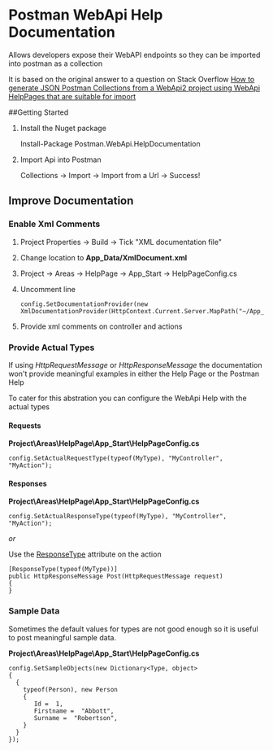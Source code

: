 Postman WebApi Help Documentation
================================

Allows developers expose their WebAPI endpoints so they can be imported into postman as a collection

It is based on the original answer to a question on Stack Overflow
[How to generate JSON Postman Collections from a WebApi2 project using WebApi HelpPages that are suitable for import](http://stackoverflow.com/questions/23158379/how-to-generate-json-postman-collections-from-a-webapi2-project-using-webapi-hel)

##Getting Started

1) Install the Nuget package

    Install-Package Postman.WebApi.HelpDocumentation

2) Import Api into Postman

    Collections -> Import -> Import from a Url -> Success!

## Improve Documentation
### Enable Xml Comments
1.  Project Properties -> Build -> Tick "XML documentation file"
2.  Change location to **App_Data/XmlDocument.xml**
3.  Project -> Areas -> HelpPage -> App_Start -> HelpPageConfig.cs
4.  Uncomment line 

    	config.SetDocumentationProvider(new XmlDocumentationProvider(HttpContext.Current.Server.MapPath("~/App_Data/XmlDocument.xml")));

5. Provide xml comments on controller and actions

### Provide Actual Types 
If using *HttpRequestMessage* or *HttpResponseMessage* the documentation won't provide meaningful examples in either the Help Page or the Postman Help

To cater for this abstration you can configure the WebApi Help with the actual types

#### Requests
**Project\Areas\HelpPage\App_Start\HelpPageConfig.cs**

    config.SetActualRequestType(typeof(MyType), "MyController", "MyAction");

#### Responses
**Project\Areas\HelpPage\App_Start\HelpPageConfig.cs**

    config.SetActualResponseType(typeof(MyType), "MyController", "MyAction");

*or*

Use the [ResponseType](http://msdn.microsoft.com/en-us/library/system.web.http.description.responsetypeattribute(v=vs.118).aspx) attribute on the action

    [ResponseType(typeof(MyType))]
    public HttpResponseMessage Post(HttpRequestMessage request)
    {
    }

### Sample Data
Sometimes the default values for types are not good enough so it is useful to post meaningful sample data.

**Project\Areas\HelpPage\App_Start\HelpPageConfig.cs**

    config.SetSampleObjects(new Dictionary<Type, object>
    {
      {
        typeof(Person), new Person
        {
           Id =  1,
           Firstname =  "Abbott",
           Surname =  "Robertson",
        }
      }
    });